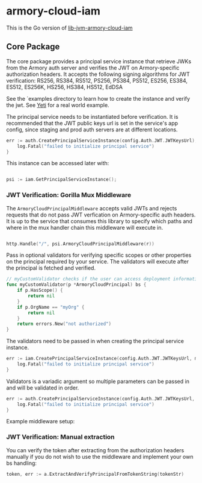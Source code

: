 # armory-cloud-iam

This is the Go version of [lib-jvm-armory-cloud-iam](https://github.com/armory-io/lib-jvm-armory-cloud-iam/tree/master/iam-core)

## Core Package

The core package provides a principal service instance that retrieve JWKs from the Armory auth server and verifies the JWT on Armory-specific authorization headers. It accepts the following signing algorithms for JWT verification: RS256, RS384, RS512, PS256, PS384, PS512, ES256, ES384, ES512, ES256K, HS256, HS384, HS512, EdDSA

See the `examples directory to learn how to create the instance and verify the jwt. See [Yeti](https://github.com/armory-io/yeti) for a real world example.

The principal service needs to be instantiated before verification. It is recommended that the JWT public keys url is set in the service's app config, since staging and prod auth servers are at different locations.

```go
err := auth.CreatePrincipalServiceInstance(config.Auth.JWT.JWTKeysUrl); err != nil {
    log.Fatal("failed to initialize principal service")
}
```

This instance can be accessed later with:
```go

psi := iam.GetPrincipalServiceInstance();

```

### JWT Verification: Gorilla Mux Middleware

The `ArmoryCloudPrincipalMiddleware` accepts valid JWTs and rejects requests that do not pass JWT verfication on Armory-specific auth headers. It is up to the service that consumes this library to specify which paths and where in the mux handler chain this middleware will execute in.

```go

http.Handle("/", psi.ArmoryCloudPrincipalMiddleware(r))

```

Pass in optional validators for verifying specific scopes or other properties on the principal required by your service. The validators will execute after the principal is fetched and verified.

```go
// myCustomValidator checks if the user can access deployment information.
func myCustomValidator(p *ArmoryCloudPrincipal) bs {
    if p.HasScope() {
        return nil
    }
    if p.OrgName == "myOrg" {
        return nil
    }
    return errors.New("not authorized")
}
```

The validators need to be passed in when creating the principal service instance.

```go
err := iam.CreatePrincipalServiceInstance(config.Auth.JWT.JWTKeysUrl, myCustomValidator); err != nil {
    log.Fatal("failed to initialize principal service")
}
```

Validators is a variadic argument so multiple parameters can be passed in and will be validated in order.


```go
err := auth.CreatePrincipalServiceInstance(config.Auth.JWT.JWTKeysUrl, myCustomValidator1, myCustomValidator2, myCustomValidator3); err != nil {
    log.Fatal("failed to initialize principal service")
}
```

Example middleware setup:

###  JWT Verification: Manual extraction

You can verify the token after extracting from the authorization headers manually if you do not wish to use the middleware and implement your own bs handling:
```go
token, err := a.ExtractAndVerifyPrincipalFromTokenString(tokenStr)
```